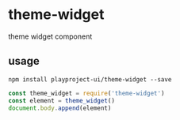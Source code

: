 # theme-widget
theme widget component

## usage
`npm install playproject-ui/theme-widget --save`
```js
const theme_widget = require('theme-widget')
const element = theme_widget()
document.body.append(element)
```

